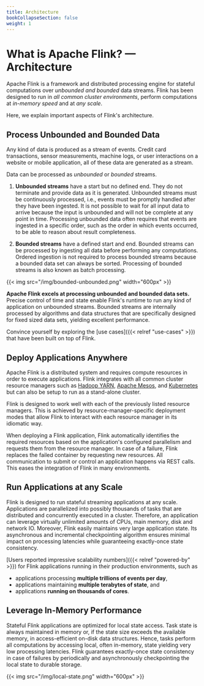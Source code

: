 ```yaml
---
title: Architecture
bookCollapseSection: false
weight: 1
---
```


# What is Apache Flink? — Architecture

Apache Flink is a framework and distributed processing engine for stateful computations over *unbounded and bounded* data streams. Flink has been designed to run in *all common cluster environments*, perform computations at *in-memory speed* and at *any scale*.

Here, we explain important aspects of Flink's architecture.

## Process Unbounded and Bounded Data

Any kind of data is produced as a stream of events. Credit card transactions, sensor measurements, machine logs, or user interactions on a website or mobile application, all of these data are generated as a stream.

Data can be processed as *unbounded* or *bounded* streams.

1. **Unbounded streams** have a start but no defined end. They do not terminate and provide data as it is generated. Unbounded streams must be continuously processed, i.e., events must be promptly handled after they have been ingested. It is not possible to wait for all input data to arrive because the input is unbounded and will not be complete at any point in time. Processing unbounded data often requires that events are ingested in a specific order, such as the order in which events occurred, to be able to reason about result completeness.

2. **Bounded streams** have a defined start and end. Bounded streams can be processed by ingesting all data before performing any computations. Ordered ingestion is not required to process bounded streams because a bounded data set can always be sorted. Processing of bounded streams is also known as batch processing.

{{< img src="/img/bounded-unbounded.png" width="600px" >}}

**Apache Flink excels at processing unbounded and bounded data sets.** Precise control of time and state enable Flink's runtime to run any kind of application on unbounded streams. Bounded streams are internally processed by algorithms and data structures that are specifically designed for fixed sized data sets, yielding excellent performance.

Convince yourself by exploring the [use cases]({{< relref "use-cases" >}}) that have been built on top of Flink.

## Deploy Applications Anywhere

Apache Flink is a distributed system and requires compute resources in order to execute applications. Flink integrates with all common cluster resource managers such as [Hadoop YARN](https://hadoop.apache.org/docs/stable/hadoop-yarn/hadoop-yarn-site/YARN.html), [Apache Mesos](https://mesos.apache.org), and [Kubernetes](https://kubernetes.io/) but can also be setup to run as a stand-alone cluster.

Flink is designed to work well with each of the previously listed resource managers. This is achieved by resource-manager-specific deployment modes that allow Flink to interact with each resource manager in its idiomatic way.

When deploying a Flink application, Flink automatically identifies the required resources based on the application's configured parallelism and requests them from the resource manager. In case of a failure, Flink replaces the failed container by requesting new resources. All communication to submit or control an application happens via REST calls. This eases the integration of Flink in many environments.

<!-- Add this section once library deployment mode is supported. -->
<!--

Flink features two deployment modes for applications, the *framework mode* and the *library mode*.

* In the **framework deployment mode**, a client submits a Flink application against a running Flink service that takes care of executing the application. This is the common deployment model for most data processing frameworks, query engines, or database systems.

* In the **library deployment mode**, a Flink application is packaged together with the Flink master executables into a (Docker) image. Another job-independent image contains the Flink worker executables. When a container is started from the job image, the Flink master process is started and the embedded application is automatically loaded. Containers started from the worker image, bootstrap Flink worker processes which automatically connect to the master process. A container manager such as Kubernetes monitors the running containers and automatically restarts failed containers. In this mode, you don't have to setup and maintain a Flink service in your cluster. Instead you package Flink as a library with your application. This model is very popular for deploying microservices. 

<div class="row front-graphic">
  {{< img src="/img/deployment-modes.png" width="600px" >}}
</div>

-->

## Run Applications at any Scale

Flink is designed to run stateful streaming applications at any scale. Applications are parallelized into possibly thousands of tasks that are distributed and concurrently executed in a cluster. Therefore, an application can leverage virtually unlimited amounts of CPUs, main memory, disk and network IO. Moreover, Flink easily maintains very large application state. Its asynchronous and incremental checkpointing algorithm ensures minimal impact on processing latencies while guaranteeing exactly-once state consistency.

[Users reported impressive scalability numbers]({{< relref "powered-by" >}}) for Flink applications running in their production environments, such as

* applications processing **multiple trillions of events per day**,
* applications maintaining **multiple terabytes of state**, and
* applications **running on thousands of cores**.

## Leverage In-Memory Performance

Stateful Flink applications are optimized for local state access. Task state is always maintained in memory or, if the state size exceeds the available memory, in access-efficient on-disk data structures. Hence, tasks perform all computations by accessing local, often in-memory, state yielding very low processing latencies. Flink guarantees exactly-once state consistency in case of failures by periodically and asynchronously checkpointing the local state to durable storage.

<div class="row front-graphic">
  {{< img src="/img/local-state.png" width="600px" >}}
</div>
